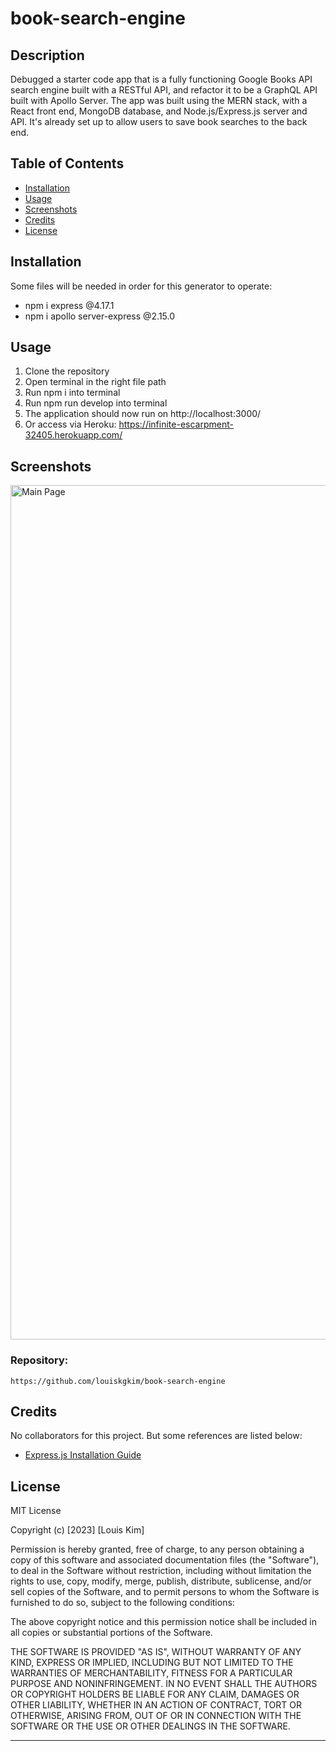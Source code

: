 # book-search-engine

## Description
Debugged a starter code app that is a fully functioning Google Books API search engine built with a RESTful API, and refactor it to be a GraphQL API built with Apollo Server. The app was built using the MERN stack, with a React front end, MongoDB database, and Node.js/Express.js server and API. It's already set up to allow users to save book searches to the back end.

## Table of Contents

- [Installation](#installation)
- [Usage](#usage)
- [Screenshots](#screenshots)
- [Credits](#credits)
- [License](#license)

## Installation
Some files will be needed in order for this generator to operate:

- npm i express @4.17.1
- npm i apollo server-express @2.15.0


## Usage
1. Clone the repository
2. Open terminal in the right file path
3. Run npm i into terminal
4. Run npm run develop into terminal
5. The application should now run on http://localhost:3000/
6. Or access via Heroku: https://infinite-escarpment-32405.herokuapp.com/


## Screenshots
<img width="1367" alt="Main Page" src="https://user-images.githubusercontent.com/115679155/232168118-990b2de7-8b1f-4f7a-b79f-2ef9a0729e02.png">


### Repository:
```
https://github.com/louiskgkim/book-search-engine
```

## Credits

No collaborators for this project. But some references are listed below:

- [Express.js Installation Guide](https://expressjs.com/en/starter/installing.html)



## License

MIT License

Copyright (c) [2023] [Louis Kim]

Permission is hereby granted, free of charge, to any person obtaining a copy
of this software and associated documentation files (the "Software"), to deal
in the Software without restriction, including without limitation the rights
to use, copy, modify, merge, publish, distribute, sublicense, and/or sell
copies of the Software, and to permit persons to whom the Software is
furnished to do so, subject to the following conditions:

The above copyright notice and this permission notice shall be included in all
copies or substantial portions of the Software.

THE SOFTWARE IS PROVIDED "AS IS", WITHOUT WARRANTY OF ANY KIND, EXPRESS OR
IMPLIED, INCLUDING BUT NOT LIMITED TO THE WARRANTIES OF MERCHANTABILITY,
FITNESS FOR A PARTICULAR PURPOSE AND NONINFRINGEMENT. IN NO EVENT SHALL THE
AUTHORS OR COPYRIGHT HOLDERS BE LIABLE FOR ANY CLAIM, DAMAGES OR OTHER
LIABILITY, WHETHER IN AN ACTION OF CONTRACT, TORT OR OTHERWISE, ARISING FROM,
OUT OF OR IN CONNECTION WITH THE SOFTWARE OR THE USE OR OTHER DEALINGS IN THE
SOFTWARE.

---
